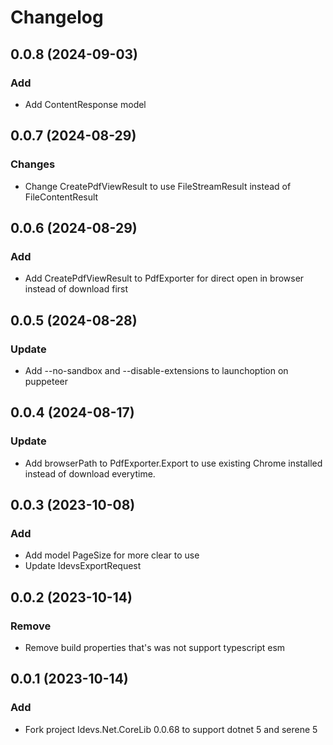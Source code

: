 # Changelog

## 0.0.8 (2024-09-03)

### Add

- Add ContentResponse model

## 0.0.7 (2024-08-29)

### Changes

- Change CreatePdfViewResult to use FileStreamResult instead of FileContentResult

## 0.0.6 (2024-08-29)

### Add

- Add CreatePdfViewResult to PdfExporter for direct open in browser instead of download first

## 0.0.5 (2024-08-28)

### Update

- Add --no-sandbox and --disable-extensions to launchoption on puppeteer

## 0.0.4 (2024-08-17)

### Update

- Add browserPath to PdfExporter.Export to use existing Chrome installed instead of download everytime.

## 0.0.3 (2023-10-08)

### Add

- Add model PageSize for more clear to use
- Update IdevsExportRequest

## 0.0.2 (2023-10-14)

### Remove

- Remove build properties that's was not support typescript esm

## 0.0.1 (2023-10-14)

### Add

- Fork project Idevs.Net.CoreLib 0.0.68 to support dotnet 5 and serene 5
